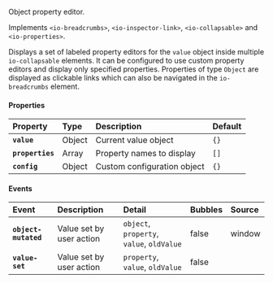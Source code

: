 Object property editor.

Implements `<io-breadcrumbs>`, `<io-inspector-link>`, `<io-collapsable>` and `<io-properties>`.

<io-element-demo element="io-inspector" properties='{"expanded": true, "label": "", "labeled": true, "value": {"number": 0.5, "string": "hello", "boolean": true, "null": null, "object": {"prop1": "1", "prop2": "2", "prop3": {}}, "array": [1, 2, 3]}, "properties": ["number", "string", "boolean", "null", "object", "array"], "config": {"type:number": ["io-slider", {"step": 0.01}], "type:string": ["io-option", {"options": ["hello", "goodbye"]}], "object": ["io-properties"]}, "crumbs": []}'></io-element-demo>

Displays a set of labeled property editors for the `value` object inside multiple `io-collapsable` elements. It can be configured to use custom property editors and display only specified properties. Properties of type `Object` are displayed as clickable links which can also be navigated in the `io-breadcrumbs` element.

#### Properties ####

| Property | Type | Description | Default |
|:---------|:-----|:------------|:--------|
| **`value`**      | Object   | Current value object        | `{}` |
| **`properties`** | Array    | Property names to display   | `[]` |
| **`config`**     | Object   | Custom configuration object | `{}` |

#### Events ####

| Event | Description | Detail | Bubbles | Source |
|:------|:------------|:-------|:--------|:-------|
| **`object-mutated`** | Value set by user action | `object`, `property`, `value`, `oldValue` | false | window |
| **`value-set`** | Value set by user action | `property`, `value`, `oldValue` | false |

